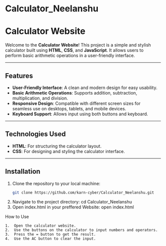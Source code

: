 # Calculator_Neelanshu
# Calculator Website

Welcome to the **Calculator Website**! This project is a simple and stylish calculator built using **HTML**, **CSS**, and **JavaScript**. It allows users to perform basic arithmetic operations in a user-friendly interface.

---

## Features

- **User-Friendly Interface**: A clean and modern design for easy usability.
- **Basic Arithmetic Operations**: Supports addition, subtraction, multiplication, and division.
- **Responsive Design**: Compatible with different screen sizes for seamless use on desktops, tablets, and mobile devices.
- **Keyboard Support**: Allows input using both buttons and keyboard.

---

## Technologies Used

- **HTML**: For structuring the calculator layout.
- **CSS**: For designing and styling the calculator interface.

---

## Installation

1. Clone the repository to your local machine:
   ```bash
   git clone https://github.com/karn-cyber/Calculator_Neelanshu.git
2.	Navigate to the project directory:
    cd Calculator_Neelanshu
3. Open index.html in your preffered Website:
    open index.html

How to Use

	1.	Open the calculator website.
	2.	Use the buttons on the calculator to input numbers and operators.
	3.	Press the = button to get the result.
	4.	Use the AC button to clear the input.